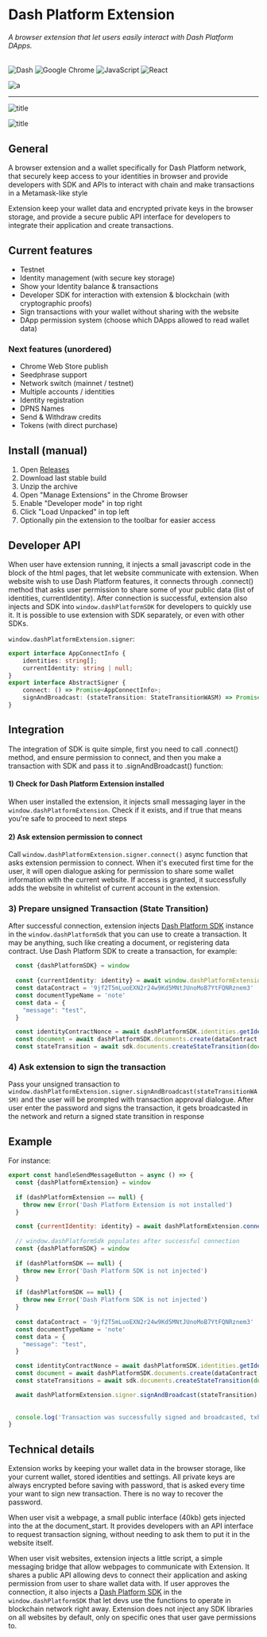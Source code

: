 # Dash Platform Extension


###### A browser extension that let users easily interact with Dash Platform DApps.
![Dash](https://img.shields.io/badge/dash-008DE4?style=for-the-badge&logo=dash&logoColor=white)
![Google Chrome](https://img.shields.io/badge/Google%20Chrome-4285F4?style=for-the-badge&logo=GoogleChrome&logoColor=white)
![JavaScript](https://img.shields.io/badge/javascript-%23323330.svg?style=for-the-badge&logo=javascript&logoColor=%23F7DF1E)
![React](https://img.shields.io/badge/react-%2320232a.svg?style=for-the-badge&logo=react&logoColor=%2361DAFB)


![a](https://github.com/pshenmic/platform-explorer/actions/workflows/build.yml/badge.svg)

___

![title](public/img/screenshots/import-identity-flow.png)

![title](public/img/screenshots/identity-actions.png)

## General

A browser extension and a wallet specifically for Dash Platform network, that securely keep access to your 
identities in browser and provide developers with SDK and APIs to interact with chain and make transactions in a 
Metamask-like style

Extension keep your wallet data and encrypted private keys in the browser storage, and provide a secure public API 
interface for developers to integrate their application and create transactions. 

## Current features

- Testnet
- Identity management (with secure key storage)
- Show your Identity balance & transactions
- Developer SDK for interaction with extension & blockchain (with cryptographic proofs)
- Sign transactions with your wallet without sharing with the website
- DApp permission system (choose which DApps allowed to read wallet data)


### Next features (unordered)
- Chrome Web Store publish
- Seedphrase support
- Network switch (mainnet / testnet)
- Multiple accounts / identities
- Identity registration
- DPNS Names
- Send & Withdraw credits
- Tokens (with direct purchase)


## Install (manual)

1) Open [Releases](https://github.com/pshenmic/dash-platform-extension/releases)
2) Download last stable build
3) Unzip the archive
4) Open "Manage Extensions" in the Chrome Browser
5) Enable "Developer mode" in top right
6) Click "Load Unpacked" in top left
7) Optionally pin the extension to the toolbar for easier access


## Developer API

When user have extension running, it injects a small javascript code in the <head> block of the html pages, that let 
website communicate with extension. When website wish to use Dash Platform features, it connects through .connect() method
that asks user permission to share some of your public data (list of identities, currentIdentity). After connection is
successful, extension also injects and SDK into `window.dashPlatformSDK` for developers to quickly use it. It is possible
to use extension with SDK separately, or even with other SDKs.

`window.dashPlatformExtension.signer`:

```typescript
export interface AppConnectInfo {
    identities: string[];
    currentIdentity: string | null;
}
export interface AbstractSigner {
    connect: () => Promise<AppConnectInfo>;
    signAndBroadcast: (stateTransition: StateTransitionWASM) => Promise<StateTransitionWASM>;
}
```


## Integration

The integration of SDK is quite simple, first you need to call .connect() method, and ensure permission to connect, and then
you make a transaction with SDK and pass it to .signAndBroadcast() function:


#### 1) Check for Dash Platform Extension installed

When user installed the extension, it injects small messaging layer in the `window.dashPlatformExtension`. Check if it exists, 
and if true that means you're safe to proceed to next steps


#### 2) Ask extension permission to connect

Call `window.dashPlatformExtension.signer.connect()` async function that asks extension permission to connect. When it's executed
first time for the user, it will open dialogue asking for permission to share some wallet information with the current website.
If access is granted, it successfully adds the website in whitelist of current account in the extension.

### 3) Prepare unsigned Transaction (State Transition)

After successful connection, extension injects [Dash Platform SDK](https://github.com/pshenmic/dash-platform-sdk) instance 
in the `window.dashPlatformSdk` that you can use to create a transaction. It may be anything, such like creating a document, 
or registering data contract. Use Dash Platform SDK to create a transaction, for example:

```typescript
  const {dashPlatformSDK} = window
    
  const {currentIdentity: identity} = await window.dashPlatformExtension.signer.connect()
  const dataContract = '9jf2T5mLuoEXN2r24w9Kd5MNtJUnoMoB7YtFQNRznem3'
  const documentTypeName = 'note'
  const data = {
    "message": "test",
  }

  const identityContractNonce = await dashPlatformSDK.identities.getIdentityContractNonce(identity, dataContract)
  const document = await dashPlatformSDK.documents.create(dataContract, 'note', data, identity, 1)
  const stateTransition = await sdk.documents.createStateTransition(document, BatchType.Create, identityContractNonce + 1n)
```
### 4) Ask extension to sign the transaction
Pass your unsigned transaction to  `window.dashPlatformExtension.signer.signAndBroadcast(stateTransitionWASM)` and the user
will be prompted with transaction approval dialogue. After user enter the password and signs the transaction, it gets
broadcasted in the network and return a signed state transition in response

## Example
For instance:
```js
export const handleSendMessageButton = async () => {
  const {dashPlatformExtension} = window
  
  if (dashPlatformExtension == null) {
    throw new Error('Dash Platform Extension is not installed')
  }

  const {currentIdentity: identity} = await dashPlatformExtension.connect()
 
  // window.dashPlatformSdk populates after successful connection
  const {dashPlatformSDK} = window
  
  if (dashPlatformSDK == null) {
    throw new Error('Dash Platform SDK is not injected')
  }

  if (dashPlatformSDK == null) {
    throw new Error('Dash Platform SDK is not injected')
  }
  
  const dataContract = '9jf2T5mLuoEXN2r24w9Kd5MNtJUnoMoB7YtFQNRznem3'
  const documentTypeName = 'note'
  const data = {
    "message": "test",
  }

  const identityContractNonce = await dashPlatformSDK.identities.getIdentityContractNonce(identity, dataContract)
  const document = await dashPlatformSDK.documents.create(dataContract, 'note', data, identity, 1)
  const stateTransitions = await sdk.documents.createStateTransition(document, BatchType.Create, identityContractNonce + 1n)

  await dashPlatformExtension.signer.signAndBroadcast(stateTransition)
  
  
  console.log('Transaction was successfully signed and broadcasted, txhash: ', stateTransition.hash(true))
}
```


## Technical details


Extension works by keeping your wallet data in the browser storage, like your current wallet, stored identities and settings. 
All private keys are always encrypted before saving with password, that is asked every time your want to sign new transaction. 
There is no way to recover the password.

When user visit a webpage, a small public interface (40kb) gets injected into the <head> at the document_start. It provides
developers with an API interface to request transaction signing, without needing to ask them to put it in the website itself.

When user visit websites, extension injects a little script, a simple messaging bridge that allow webpages to communicate with Extension.
It shares a public API allowing devs to connect their application and asking permission from user to share wallet data with. If user approves
the connection, it also injects a [Dash Platform SDK](https://github.com/pshenmic/dash-platform-sdk) in the `window.dashPlatformSDK` that let
devs use the functions to operate in blockchain network right away. Extension does not inject any SDK libraries on all websites by default,
only on specific ones that user gave permissions to.

